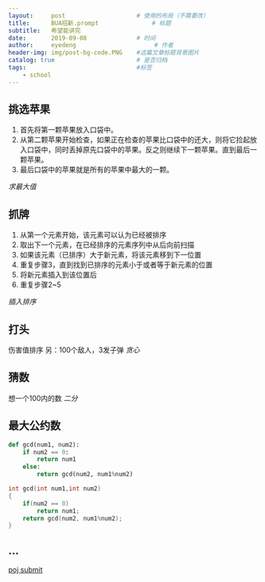 ```yaml
---
layout:     post                    # 使用的布局（不需要改）
title:      BUA招新.prompt               # 标题 
subtitle:   希望能讲完
date:       2019-09-08              # 时间
author:     eyedeng                      # 作者
header-img: img/post-bg-code.PNG    #这篇文章标题背景图片
catalog: true                       # 是否归档
tags:                               #标签
    - school
---
```


## 挑选苹果
1. 首先将第一颗苹果放入口袋中。
2. 从第二颗苹果开始检查，如果正在检查的苹果比口袋中的还大，则将它捡起放入口袋中，同时丢掉原先口袋中的苹果。反之则继续下一颗苹果。直到最后一颗苹果。
3. 最后口袋中的苹果就是所有的苹果中最大的一颗。  
  
_求最大值_
## 抓牌
1. 从第一个元素开始，该元素可以认为已经被排序
2. 取出下一个元素，在已经排序的元素序列中从后向前扫描
3. 如果该元素（已排序）大于新元素，将该元素移到下一位置
4. 重复步骤3，直到找到已排序的元素小于或者等于新元素的位置
5. 将新元素插入到该位置后
6. 重复步骤2~5 

_插入排序_
## 打头
伤害值排序
另：100个敌人，3发子弹
_贪心_
## 猜数
想一个100内的数
_二分_
## 最大公约数
```python
def gcd(num1, num2):
	if num2 == 0:
		return num1
	else:
		return gcd(num2, num1%num2)
```
```cpp
int gcd(int num1,int num2)
{
	if(num2 == 0)
		return num1;
	return gcd(num2, num1%num2);
}
```
## ...

[poj submit](http://poj.org/status)
